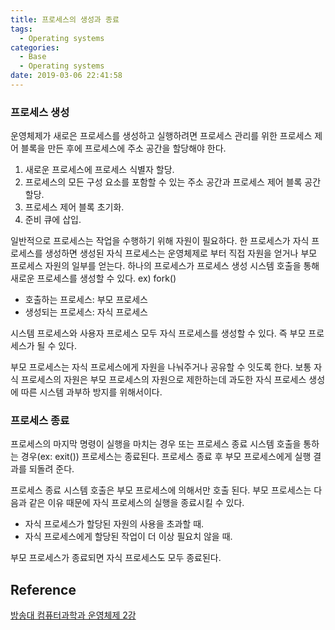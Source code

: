 ```yaml
---
title: 프로세스의 생성과 종료
tags:
  - Operating systems
categories:
  - Base
  - Operating systems
date: 2019-03-06 22:41:58
---
```


### 프로세스 생성
운영체제가 새로은 프로세스를 생성하고 실행하려면 프로세스 관리를 위한 프로세스 제어 블록을 만든 후에 프로세스에 주소 공간을 할당해야 한다. 

1. 새로운 프로세스에 프로세스 식별자 할당.
2. 프로세스의 모든 구성 요소를 포함할 수 있는 주소 공간과 프로세스 제어 블록 공간 할당.
3. 프로세스 제어 블록 초기화.
4. 준비 큐에 삽입.

일반적으로 프로세스는 작업을 수행하기 위해 자원이 필요하다. 한 프로세스가 자식 프로세스를 생성하면 생성된 자식 프로세스는 운영체제로 부터 직접 자원을 얻거나 부모 프로세스 자원의 일부를 얻는다. 하나의 프로세스가 프로세스 생성 시스템 호출을 통해 새로운 프로세스를 생성할 수 있다. ex) fork()
  - 호출하는 프로세스: 부모 프로세스 
  - 생성되는 프로세스: 자식 프로세스
  
시스템 프로세스와 사용자 프로세스 모두 자식 프로세스를 생성할 수 있다. 즉 부모 프로세스가 될 수 있다. 

부모 프로세스는 자식 프로세스에게 자원을 나눠주거나 공유할 수 잇도록 한다. 보통 자식 프로세스의 자원은 부모 프로세스의 자원으로 제한하는데 과도한 자식 프로세스 생성에 따른 시스템 과부하 방지를 위해서이다.

### 프로세스 종료 
프로세스의 마지막 명령이 실행을 마치는 경우 또는 프로세스 종료 시스템 호출을 통하는 경우(ex: exit()) 프로세스는 종료된다. 프로세스 종료 후 부모 프로세스에게 실행 결과를 되돌려 준다. 

프로세스 종료 시스템 호출은 부모 프로세스에 의해서만 호출 된다. 부모 프로세스는 다음과 같은 이유 때문에 자식 프로세스의 실행을 종료시킬 수 있다. 
- 자식 프로세스가 할당된 자원의 사용을 초과할 때.
- 자식 프로세스에게 할당된 작업이 더 이상 필요치 않을 때.

부모 프로세스가 종료되면 자식 프로세스도 모두 종료된다.

## Reference 
[방송대 컴퓨터과학과 운영체제 2강](http://press.knou.ac.kr/goods/textBookView.do?condCmdtCode=9788920017322&condLscValue=001&condYr=&condSmst=)